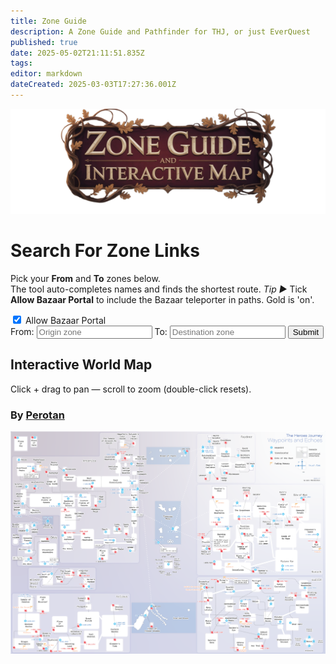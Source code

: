 ```yaml
---
title: Zone Guide
description: A Zone Guide and Pathfinder for THJ, or just EverQuest
published: true
date: 2025-05-02T21:11:51.835Z
tags: 
editor: markdown
dateCreated: 2025-03-03T17:27:36.001Z
---
```


![zone_guide_map_banner.png](/map/zone_guide_map_banner.png)
<div class="container">
  <h1>Search For Zone Links</h1>
  <p class="finder-explainer">
    Pick your <strong>From</strong> and <strong>To</strong> zones below.<br>
    The tool auto-completes names and finds the shortest route.
    <em>Tip ►</em> Tick <strong>Allow Bazaar Portal</strong> to include the Bazaar teleporter in paths. Gold is 'on'.
  </p>
  <form action="" id="searchForm">
    <div class="checkbox-group">
      <input type="checkbox" id="isBazaarPortalAllowed" name="isBazaarPortalAllowed" checked>
      <label for="isBazaarPortalAllowed">Allow Bazaar Portal</label>
    </div>
    From:
    <input list="zones" name="from" id="from" placeholder="Origin zone">
    To:
    <input list="zones" name="to" id="to" placeholder="Destination zone">
    <datalist id="zones"></datalist>
    <button type="submit">Submit</button>
  </form>
  <div id="results"></div>
</div>
<h2 id="world-map">Interactive World Map</h2>
<p class="map-tip">Click + drag to pan — scroll to zoom (double-click resets).</p>
<h3>By <a href="https://github.com/perotan/thj-waypoints/blob/ad0b7a52305ae81fb4fa319a0d0259a446ee0fa0/thj-waypoints.png" target="_blank" rel="noopener">Perotan</a></h3>
<div class="map-wrapper">
  <img id="thjZoneMap" src="/map/thj-waypoints.png" alt="THJ Zone Map">
</div>
